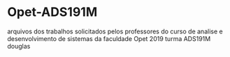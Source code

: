 # Opet-ADS191M
arquivos dos trabalhos solicitados pelos professores do curso de analise e desenvolvimento de sistemas da faculdade Opet 2019 turma ADS191M
douglas
